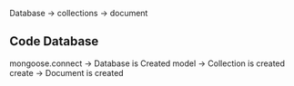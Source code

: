 Database -> collections -> document

Code                    Database
-----------------------------------
mongoose.connect ->     Database is Created
model            ->     Collection is created
create           ->     Document is created